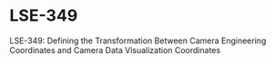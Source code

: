 # LSE-349
LSE-349: Defining the Transformation Between Camera Engineering Coordinates and Camera Data Visualization Coordinates
